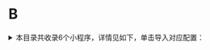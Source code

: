 # B
<details>
<summary>
本目录共收录6个小程序，详情见如下，单击导入对应配置：
</summary>

- [便利蜂](https://quantumult.app/x/open-app/add-resource?remote-resource=%7B%22rewrite_remote%22%3A%20%5B%22https%3A%2F%2Fraw.githubusercontent.com%2Fzirawell%2FR-Store%2Fmain%2FRule%2FQuanX%2FAdblock%2FApplet%2FWechat%2FB%2F%E4%BE%BF%E5%88%A9%E8%9C%82%2Frewrite%2Fblibee.conf%2C%20tag%3D%E4%BE%BF%E5%88%A9%E8%9C%82%22%5D%7D)
- [宝龙悠悠](https://quantumult.app/x/open-app/add-resource?remote-resource=%7B%22rewrite_remote%22%3A%20%5B%22https%3A%2F%2Fraw.githubusercontent.com%2Fzirawell%2FR-Store%2Fmain%2FRule%2FQuanX%2FAdblock%2FApplet%2FWechat%2FB%2F%E5%AE%9D%E9%BE%99%E6%82%A0%E6%82%A0%2Frewrite%2Fpowerlong.conf%2C%20tag%3D%E5%AE%9D%E9%BE%99%E6%82%A0%E6%82%A0%22%5D%7D)
- [必胜客](https://quantumult.app/x/open-app/add-resource?remote-resource=%7B%22rewrite_remote%22%3A%20%5B%22https%3A%2F%2Fraw.githubusercontent.com%2Fzirawell%2FR-Store%2Fmain%2FRule%2FQuanX%2FAdblock%2FApplet%2FWechat%2FB%2F%E5%BF%85%E8%83%9C%E5%AE%A2%2Frewrite%2Fpizzahut.conf%2C%20tag%3D%E5%BF%85%E8%83%9C%E5%AE%A2%22%5D%7D)
- [百度网盘](https://quantumult.app/x/open-app/add-resource?remote-resource=%7B%22rewrite_remote%22%3A%20%5B%22https%3A%2F%2Fraw.githubusercontent.com%2Fzirawell%2FR-Store%2Fmain%2FRule%2FQuanX%2FAdblock%2FApplet%2FWechat%2FB%2F%E7%99%BE%E5%BA%A6%E7%BD%91%E7%9B%98%2Frewrite%2Fbaidupan.conf%2C%20tag%3D%E7%99%BE%E5%BA%A6%E7%BD%91%E7%9B%98%22%5D%7D)
- [百果园](https://quantumult.app/x/open-app/add-resource?remote-resource=%7B%22rewrite_remote%22%3A%20%5B%22https%3A%2F%2Fraw.githubusercontent.com%2Fzirawell%2FR-Store%2Fmain%2FRule%2FQuanX%2FAdblock%2FApplet%2FWechat%2FB%2F%E7%99%BE%E6%9E%9C%E5%9B%AD%2Frewrite%2Fpagoda.conf%2C%20tag%3D%E7%99%BE%E6%9E%9C%E5%9B%AD%22%5D%7D)
- [霸王茶姬](https://quantumult.app/x/open-app/add-resource?remote-resource=%7B%22rewrite_remote%22%3A%20%5B%22https%3A%2F%2Fraw.githubusercontent.com%2Fzirawell%2FR-Store%2Fmain%2FRule%2FQuanX%2FAdblock%2FApplet%2FWechat%2FB%2F%E9%9C%B8%E7%8E%8B%E8%8C%B6%E5%A7%AC%2Frewrite%2Fchagee.conf%2C%20tag%3D%E9%9C%B8%E7%8E%8B%E8%8C%B6%E5%A7%AC%22%5D%7D)

</details>